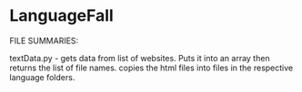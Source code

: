 # LanguageFall

FILE SUMMARIES: 

textData.py - gets data from list of websites. Puts it into an array then returns the list of file names. copies the html
files into files in the respective language folders. 